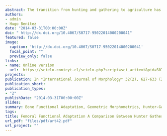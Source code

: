 ```yaml
---
abstract: The transition from hunting and gathering to agriculture has been associated with a gracilization in human form, especially in long bones. This has been interpreted as result of an increasingly sedentary lifestyle and reduced workload in the farming populations. However the majority of these evidences have been based on the application of different biomechanical techniques or the qualitative assessment of distinct morphological traits on attachment sites. Hence, this study tried to address whether is possible to distinguish between two different populations (hunter-gatherers and farmers) by quantifying their femoral morphology applying geometric morphometrics. We compared 16 male left femora belonging to two populations of Native Americans from the same geographic region, yet temporally and behaviorally distinct, in order to test if geometric morphometrics were able to differentiate these based solely on the quantitative analysis of shape. The femora were scanned and then small portions of them were segmented in order to generate comparable 3D models. Hundred twelve equidistant landmarks were collected over the whole femoral sections and a Procrustes analysis was performed in order to obtain shape variables. Several PCAs were carried out to elucidate morphometric associations and cross-validated DAs were applied to distinguish between hunter-gatherers and farmers. These procedures were sequentially repeated using different landmarks subsets in order to try to establish the anatomical locations where bone functional adaptation mostly occurs a) femoral cortex b) medullary cavity c) complete femoral section. The results here presented, showed that geometric morphometrics were able to distinguish between the two distinct lifestyles. Moreover, the contrasting results obtained from the analysis of the femoral cortex and the medullary cavity, suggest that long bone remodelling caused by lifestyle differences, mostly occurs on the outer surface of the femoral shaft. This study also showed a relative gracilization of the farmer as compared to the hunter-gatherers.
authors:
- admin
- Hugo Benítez
date: "2014-03-31T00:00:00Z"
doi: " http://dx.doi.org/10.4067/S0717-95022014000200041"
featured: false
image:
  caption: 'http://dx.doi.org/10.4067/S0717-95022014000200041'
  focal_point: ""
  preview_only: false
links:
- name: Online version
  url:  https://scielo.conicyt.cl/scielo.php?script=sci_arttext&pid=S0717-95022014000200041&lng=en&nrm=iso&tlng=en
projects:
publication: In *International Journal of Morphology* 32(2), 627-633 (2014)
publication_short: 
publication_types:
- "2"
publishDate: "2014-03-31T00:00:00Z"
slides: 
summary: Bone Functional Adaptation, Geometric Morphometrics, Hunter-Gatherers, Farmers, Principal Component Analysis, Discriminant Analysis
tags:
title: Femoral Functional Adaptation A Comparison Between Hunter Gatherers and Farmers Using Geometric Morphometrics
url_pdf: "files/pdf/art42.pdf"
url_project: ""
---
```


